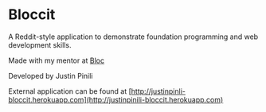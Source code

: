 # Bloccit

A Reddit-style application to demonstrate foundation programming and web development skills.

Made with my mentor at [Bloc](http://bloc.io)

Developed by Justin Pinili

External application can be found at [http://justinpinli-bloccit.herokuapp.com](http://justinpinili-bloccit.herokuapp.com)